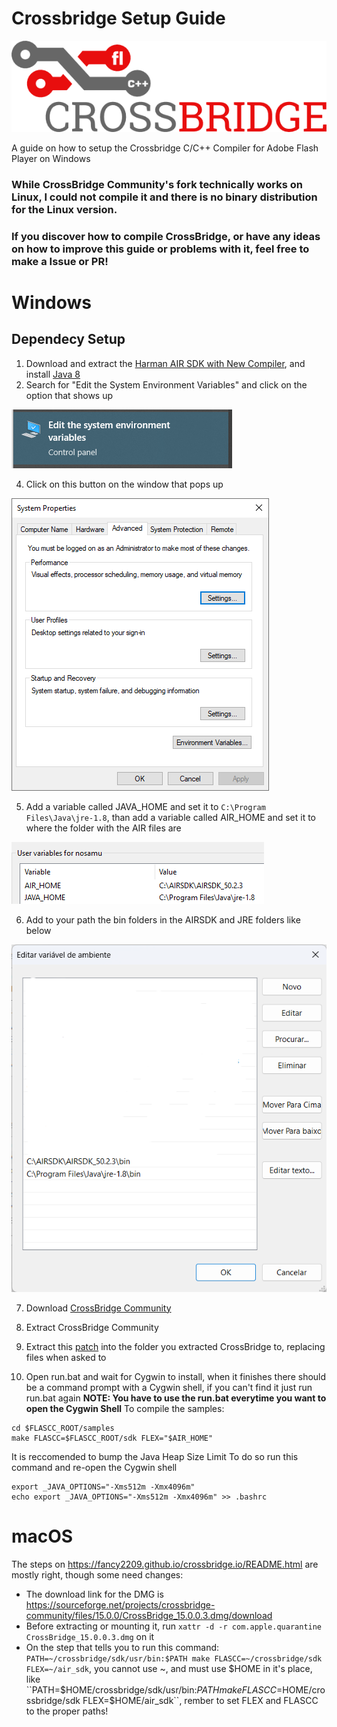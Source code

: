 # Crossbridge Setup Guide
![enter image description here](https://raw.githubusercontent.com/Fancy2209/fancy2209.github.io/main/crossbridge.io/design/crossbridge-170h.png)

A guide on how to setup the Crossbridge C/C++ Compiler for Adobe Flash Player on Windows

### While CrossBridge Community's fork technically works on Linux, I could not compile it and there is no binary distribution for the Linux version.
### If you discover how to compile CrossBridge, or have any ideas on how to improve this guide or problems with it, feel free to make a Issue or PR!
# Windows
## Dependecy Setup
1. Download and extract the [Harman AIR SDK with New Compiler](https://airsdk.harman.com/download), and install [Java 8](https://www.java.com/download/)
2. Search for "Edit the System Environment Variables" and click on the option that shows up
   
![enter image description here](https://github.com/Fancy2209/Crossbridge-Setup-Guide/blob/main/System%20Variables.png?raw=true)

4. Click on this button on the window that pops up
   
![enter image description here](https://github.com/Fancy2209/Crossbridge-Setup-Guide/blob/main/Sys%20Vars.png?raw=true)

5. Add a variable called JAVA_HOME and set it to ``C:\Program Files\Java\jre-1.8``, than add a variable called AIR_HOME and set it to where the folder with the AIR files are
   
![enter image description here](https://github.com/Fancy2209/Crossbridge-Setup-Guide/blob/main/Sys%20Vars%204.png?raw=true)

6. Add to your path the bin folders in the AIRSDK and JRE folders like below
   
![enter image description here](https://github.com/Fancy2209/Crossbridge-Setup-Guide/blob/main/Sys%20Vars%203.png?raw=true)

7. Download [CrossBridge Community](http://sourceforge.net/projects/crossbridge-community/files/15.0.0/CrossBridge_15.0.0.3.zip/download)

8. Extract CrossBridge Community

9. Extract this [patch](https://github.com/Fancy2209/Crossbridge-Setup-Guide/raw/main/CrossBridge_Patch.7z) into the folder you extracted CrossBridge to, replacing files when asked to

10. Open run.bat and wait for Cygwin to install, when it finishes there should be a command prompt with a Cygwin shell, if you can't find it just run run.bat again
**NOTE: You have to use the run.bat everytime you want to open the Cygwin Shell**
To compile the samples:
```
cd $FLASCC_ROOT/samples
make FLASCC=$FLASCC_ROOT/sdk FLEX="$AIR_HOME"
```
It is reccomended to bump the Java Heap Size Limit
To do so run this command and re-open the Cygwin shell
```
export _JAVA_OPTIONS="-Xms512m -Xmx4096m"
echo export _JAVA_OPTIONS="-Xms512m -Xmx4096m" >> .bashrc
```

# macOS 
The steps on https://fancy2209.github.io/crossbridge.io/README.html are mostly right, though some need changes:
- The download link for the DMG is https://sourceforge.net/projects/crossbridge-community/files/15.0.0/CrossBridge_15.0.0.3.dmg/download
- Before extracting or mounting it, run `xattr -d -r com.apple.quarantine CrossBridge_15.0.0.3.dmg` on it
- On the step that tells you to run this command: `PATH=~/crossbridge/sdk/usr/bin:$PATH make FLASCC=~/crossbridge/sdk FLEX=~/air_sdk`, you cannot use ~, and must use $HOME in it's place, like ``PATH=$HOME/crossbridge/sdk/usr/bin:$PATH make FLASCC=$HOME/crossbridge/sdk FLEX=$HOME/air_sdk``, rember to set FLEX and FLASCC to the proper paths!
